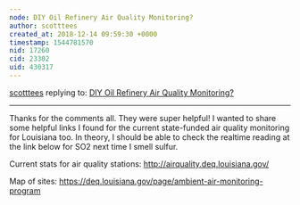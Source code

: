 ```yaml
---
node: DIY Oil Refinery Air Quality Monitoring?
author: scotttees
created_at: 2018-12-14 09:59:30 +0000
timestamp: 1544781570
nid: 17260
cid: 23302
uid: 430317
---
```




[scotttees](../profile/scotttees) replying to: [DIY Oil Refinery Air Quality Monitoring?](../notes/scotttees/10-09-2018/diy-oil-refinery-air-quality-monitoring)

----
Thanks for the comments all. They were super helpful!  I wanted to share some helpful links I found for the current state-funded air quality monitoring for Louisiana too.  In theory, I should be able to check the realtime reading at the link below for SO2 next time I smell sulfur.  

Current stats for air quality stations: http://airquality.deq.louisiana.gov/

Map of sites: https://deq.louisiana.gov/page/ambient-air-monitoring-program